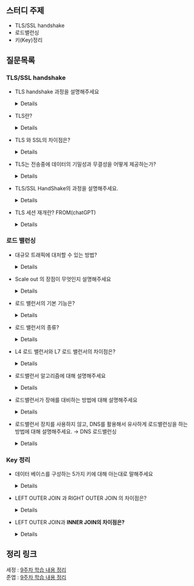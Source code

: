 ## 스터디 주제

* TLS/SSL handshake
* 로드밸런싱
* 키(Key)정리

## 질문목록

### TLS/SSL handshake

- TLS handshake 과정을 설명해주세요

  <details>

    1. 클라이언트는 서버에게 `client hello` 메시지를 담아 서버로 보낸다. 이때 암호화된 정보를 함께 담는데, `버전`, `암호 알고리즘`, `압축 방식` 등을 담는다.

    2. 서버는 클라이언트가 보낸 암호 알고리즘과 압축 방식을 받고, `세션 ID`와 `CA 공개 인증서`를 `server hello` 메시지와 함께 담아 응답한다. 이 CA 인증서에는 앞으로 통신 이후 사용할 대칭키가 생성되기 전, 클라이언트에서 handshake 과정 속 암호화에 사용할 공개키를 담고 있다.

    3. 클라이언트 측은 서버에서 보낸 CA 인증서에 대해 유효한 지 CA 목록에서 확인하는 과정을 진행한다.

    4. CA 인증서에 대한 신뢰성이 확보되었다면, 클라이언트는 난수 바이트를 생성하여 서버의 공개키로 암호화한다. 이 난수 바이트는 대칭키를 정하는데 사용이 되고, 앞으로 서로 메시지를 통신할 때 암호화하는데 사용된다.

    5. 만약 2번 단계에서 서버가 클라이언트 인증서를 함께 요구했다면, 클라이언트의 인증서와 클라이언트의 개인키로 암호화된 임의의 바이트 문자열을 함께 보내준다.

    6. 서버는 클라이언트의 인증서를 확인 후, 난수 바이트를 자신의 개인키로 복호화 후 대칭 마스터 키 생성에 활용한다.

    7. 클라이언트는 handshake 과정이 완료되었다는 `finished` 메시지를 서버에 보내면서, 지금까지 보낸 교환 내역들을 해싱 후 그 값을 대칭키로 암호화하여 같이 담아 보내준다.

    8. 서버도 동일하게 교환 내용들을 해싱한 뒤 클라이언트에서 보내준 값과 일치하는 지 확인한다. 일치하면 서버도 마찬가지로 `finished` 메시지를 이번에 만든 대칭키로 암호화하여 보낸다.

    9. 클라이언트는 해당 메시지를 대칭키로 복호화하여 서로 통신이 가능한 신뢰받은 사용자란 걸 인지하고, 앞으로 클라이언트와 서버는 해당 대칭키로 데이터를 주고받을 수 있게 된다.
    
  </details>

- TLS란?
  <details>
    Transport Layer Security의 약자로서

  인터넷에서의 정보를 암호화해서 송수신하는 프로토콜, 넷스케이프 커뮤니케이션스사가 개발한 국제 인터넷 표준화 기구에서 표준으로 인정받은 프로토콜이다. TCP443 포트를 사용한다.
  </details>
- TLS 와 SSL의 차이점은?
  <details>
  보안: TLS는 더 강력한 암호화 알고리즘, 더 나은 인증 메커니즘 및 향상된 키 교환 프로토콜을 가지고 있습니다.

  프로토콜 버전: SSL은 2015년 이후 더 이상 안전하지 않으며 TLS는 계속 개발 및 개선되고 있습니다. TLS는 TLS 1.0, TLS 1.1, TLS 1.2, TLS 1.3을 포함한 여러 버전이 있으며, 각 버전은 이전 버전보다 더 나은 보안을 제공한다.

  등 성능, 호환성 모든 부분에서 ssl보다 좋다.
  </details>
- TLS는 전송중에 데이터의 기밀성과 무결성을 어떻게 제공하는가?
  <details>
  암호화 및 디지털 서명을 통해 전송 중 데이터의 기밀성과 무결성을 제공하는데,

  클라이언트와 서버간에 TLS 연결이 설정되면 클라이언트와 서버는 비대칭 암호화 알고리즘을 사용하여 공유 개인 키를 협상하고, 이를 대칭 암호화에 사용한다.

  그리고 전송중에 데이터가 조작되지 않도록 발신인은 개인 키를 사용하여 데이터를 서명하고, 수신인은 발신인의 공용 키를 사용하여 서명을 확인 한다.
  </details>
- TLS/SSL HandShake의 과정을 설명해주세요.
  <details>
  1. 클라이언트는 서버에게 `client hello`메시지를 담아 서버로 보낸다. 이때 암호화된 정보를 함께 담는데, `버전`, `암호 알고리즘`, `압축 방식` 등을 담는다.
  
  2. 서버는 클라이언트가 보낸 암호 알고리즘과 압축 방식을 받고, `세션 ID`와 `CA 공개 인`를 `server hello`메시지와 함께 담아 응답한다. 이 CA 인증서에는 앞으로 통신 이후 사용할 대칭키가 생성되기 전, 클라이언트에서 handshake 과정 속 암호화에 사용할 공개키를 담고 있다.
  
  3. 클라이언트 측은 서버에서 보낸 CA 인증서에 대해 유효한 지 CA 목록에서 확인하는 과정을 진행한다.
  
  4. CA 인증서에 대한 신뢰성이 확보되었다면, 클라이언트는 난수 바이트를 생성하여 서버의 공개키로 암호화한다. 이 난수 바이트는 대칭키를 정하는데 사용이 되고, 앞으로 서로 메시지를 통신할 때 암호화하는데 사용된다.
  
  5. 만약 2번 단계에서 서버가 클라이언트 인증서를 함께 요구했다면, 클라이언트의 인증서와 클라이언트의 개인키로 암호화된 임의의 바이트 문자열을 함께 보내준다.
  
  6. 서버는 클라이언트의 인증서를 확인 후, 난수 바이트를 자신의 개인키로 복호화 후 대칭 마스터 키 생성에 활용한다.
  
  7. 클라이언트는 handshake 과정이 완료되었다는 `finished` 메시지를 서버에 보내면서, 지금까지 보낸 교환 내역들을 해싱 후 그 값을 대칭키로 암호화하여 같이 담아 보내준다.
  
  8. 서버도 동일하게 교환 내용들을 해싱한 뒤 클라이언트에서 보내준 값과 일치하는 지 확인한다. 일치하면 서버도 마찬가지로 `finished` 메시지를 이번에 만든 대칭키로 암호화하여 보낸다.
  
  9. 클라이언트는 해당 메시지를 대칭키로 복호화하여 서로 통신이 가능한 신뢰받은 사용자란 걸 인지하고, 앞으로 클라이언트와 서버는 해당 대칭키로 데이터를 주고받을 수 있게 된다.
  </details>
- TLS 세션 재개란? FROM(chatGPT)
  <details>
  TLS 세션 재개는 클라이언트와 서버가 전체 핸드셰이크 프로세스를 다시 거치지 않고 이전에 설정한 TLS 세션을 재개할 수 있도록 해주는 기능이다. 

  이렇게 하면 새 TLS 연결을 설정하는 데 필요한 시간과 리소스가 줄어들어 성능이 향상됩니다. 또한 TLS 세션 재개는 공유 비밀 키가 교환되는 횟수를 줄여 보안을 향상시켜 키 교환 프로세스를 대상으로 하는 공격의 위험을 줄입니다.
  </details>
  
### 로드 밸런싱

- 대규모 트래픽에 대처할 수 있는 방법?

  <details>

    서버의 성능을 높이는 Scale-up과 분산 처리를 위해 여러 대의 서버를 두는 Scale-out이 있다. Scale-up 방식의 경우 한계가 있으므로 주로 Scale-out 방식을 사용한다. Scale-out 방식에서 분산 처리를 하기 위해 로드 밸런싱 기술을 사용한다.
    
  </details>

- Scale out 의 장점이 무엇인지 설명해주세요

  <details>

    - 하드웨어 향상하는 비용보다 서버 한대 추가 비용이 더 적습니다.

    - 여러 대의 Server 덕분에 무중단 서비스를 제공할 수 있습니다.
    
  </details>


- 로드 밸런서의 기본 기능은?

  <details>

    - 서버의 이상 유무를 파악하는 상태 확인(Health Check)

    - 패킷을 캡슐화해서 연결된 상호 간에만 패킷을 구별할 수 있게 해주는 터널링(Tunneling)

    - IP 주소를 변환해주는 NAT 기능이 있다.
    
  </details>


- 로드 밸런서의 종류?

  <details>

    로드 밸런서는 OSI 7계층을 기준으로 어떻게 부하를 분산하는 지에 따라 종류가 나뉜다. 그 중 L4 로드 밸런서와 L7 로드 밸런서가 가장 많이 활용된다.
    
  </details>


- L4 로드 밸런서와 L7 로드 밸런서의 차이점은?

  <details>

    - L4

        - 전송계층

        - TCP/UDP 포트 정보를 바탕으로한다.

        - 데이터 안을 들여다보지 않고, 패킷 레벨에서만 로드를 분산하기 때문에 속도가 빠르고 효율이 높다.

        - L7로드밸런서보다 가격이 저렴하다.

        - 패킷의 내용을 살펴볼 수 없기 때문에 섬세한 라우팅이 불가능하다.

        - 사용자의 IP가 수시로 바뀌는 경우라면 연속적인 서비스를 제공하기 어려움

    - L7

        - 응용 계층

        - TCP/UDP 정보는 물론 HTTP의 URI, FTP의 파일명, 쿠키 정보 등을 바탕으로 함

        - 상위 계층에서 로드를 분산하기 때문에 훨씬 더 섬세한 라우팅이 가능함

        - 캐싱 기능을 제공함

        - 비정상적인 트래픽을 사전에 필터링할 수 있어, 서비스 안정성이 높음

        - 패킷의 내용을 복호화해야하기에 더 높은 비용을 지불해야함

        - 클라이언트가 로드밸런서와 인증서를 공유해야하기 때문에 공격자가 로드밸ㄹ선서를 통해 클라이언트에 데이터에 접근할 보안 상의 위험성 존재
    
  </details>


- 로드밸런서 알고리즘에 대해 설명해주세요

  <details>

    L4 로드 밸런서에는 라운드 로빈, 가중치 할당 방식, 최소 연결, 응답 시간, 해시 가반, 대역폭 기반으로 특정 서버에 요청을 분배할 수 있다. L7 로드 밸런서의 경우 L4 로드 밸런서에 사용되는 방식 뿐만 아니라 URL 스위칭 방식, 컨텍스트 스위치 방식, 쿠키 지속성 방식이 있다.
    
  </details>


- 로드밸런서가 장애를 대비하는 방법에 대해 설명해주세요

  <details>

    로드 밸런서는 갑작스러운 장애에 대비해 이중화를 기본으로 구성한다. 이중화된 로드 밸런서들은 서로의 상태를 확인하며 장애가 발생하면 정상적으로 작동하는 로드 밸런서로 교체된다.
    
  </details>


- 로드밸런서 장치를 사용하지 않고, DNS를 활용해서 유사하게 로드밸런싱을 하는 방법에 대해 설명해주세요. → DNS 로드밸런싱

  <details>

    DNS 기반 로드밸런싱은 **동일한 도메인 이름을 가진 여러 서버 중에서 클라이언트에게 가장 적합한 서버를 선택하는 방식**입니다. 이 방식은 로드밸런서 장치를 사용하지 않아도 적용할 수 있습니다.

    DNS 기반 로드밸런싱은 **DNS 서버에 여러 IP 주소를 등록**하여, 각**각의 IP 주소가 다른 서버를 가리키도록 설정**합니다. 그리고 클라이언트가 해당 도메인 이름을 조회하면, **DNS 서버가 가리키는 IP 주소 중에서 랜덤하게 하나를 반환**합니다. 이렇게 반환된 IP 주소를 이용하여 클라이언트는 서버에 접속합니다.

    이 방식의 가장 큰 장점은 구성이 매우 간단하다는 것입니다. 하지만 **이 방식은 클라이언트와 서버 간의 연결을 관리하지 않기 때문에, 모든 서버가 동일한 성능을 가지고 있지 않을 경우에는 불균형한 로드밸런싱이 발생**할 수 있습니다. 또한 D**NS 서버가 일시적으로 다운되거나 DNS 캐시 문제로 인해 오래된 IP 주소를 반환하는 경우**도 발생할 수 있습니다.

    이러한 한계를 극복하기 위해, **TTL 값을 작게 설정하여 DNS 서버의 캐시를 자주 갱신**하거나, DNS 서버를 여러 개 사용하여 장애 발생 시에 대처할 수 있는 환경을 구성하는 등의 방법을 사용할 수 있습니다.
    
  </details>

### Key 정리

- 데이터 베이스를 구성하는 5가지 키에 대해 아는대로 말해주세요

    <details>

    - Candidate Key (후보키)

        - Tuple을 유일하게 식별하기 위해 사용하는 속성들의 부분 집합. (기본키로 사용할 수 있는 속성들)

    - Primary Key (기본키)

        - 후보키 중 선택한 Main Key

        - Null 값을 가질 수 없음

        - 동일한 값이 중복될 수 없음

    - Alternate Key (대체키)

        - 후보키 중 기본키를 제외한 나머지 키 = 보조키

    - Super Key (슈퍼키)

        - 유일성은 만족하지만, 최소성은 만족하지 못하는 키

    - Foreign Key (외래키)

        - 다른 릴레이션의 기본키를 그대로 참조하는 속성의 집합
        
  </details>
  
- LEFT OUTER JOIN 과 RIGHT OUTER JOIN 의 차이점은?
    <details>
      왼쪽테이블과 오른쪽테이블의 기준점의 차이점.
    </details>
- LEFT OUTER JOIN과 **INNER JOIN의 차이점은?**
    <details>
      두 테이블의 교집합만 조회할 것인가 왼쪽 테이블에 교집합을 추가한 부분을 조회할 것인가의 차이
    </details>
## 정리 링크

세정 : [9주차 학습 내용 정리](https://evening-november-9ec.notion.site/9-06b9b5aa468d41908f8e1114b11333b5)
<br>
준엽 : [9주차 학습 내용 정리](https://spot-visitor-fff.notion.site/Week9-TLS-SSL-JOIN-6ff89d3465ec42dc8b62879475ab411f)
